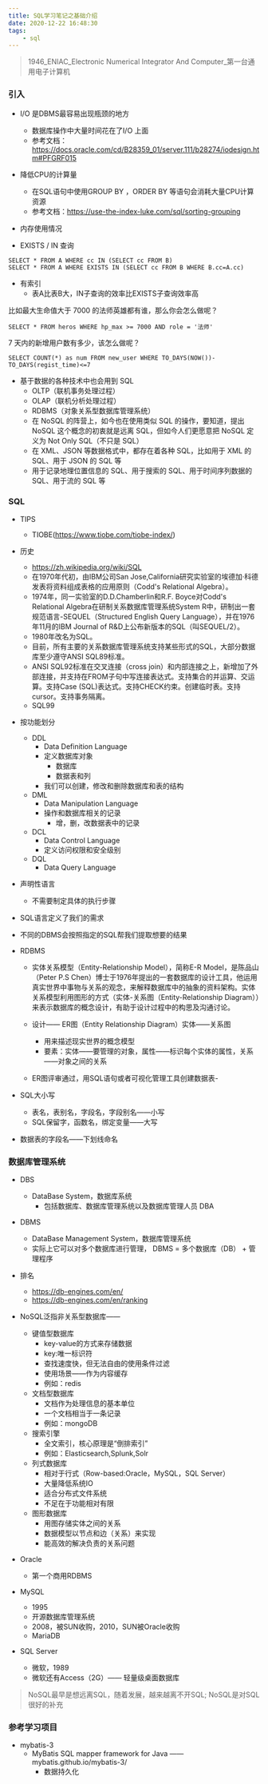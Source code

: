 ```yaml
---
title: SQL学习笔记之基础介绍
date: 2020-12-22 16:48:30
tags:
    - sql
---
```



> 1946_ENIAC_Electronic Numerical Integrator And Computer_第一台通用电子计算机

### 引入

- I/O 是DBMS最容易出现瓶颈的地方
	- 数据库操作中大量时间花在了I/O 上面
  - 参考文档：https://docs.oracle.com/cd/B28359_01/server.111/b28274/iodesign.htm#PFGRF015
- 降低CPU的计算量
	- 在SQL语句中使用GROUP BY ，ORDER BY 等语句会消耗大量CPU计算资源
  - 参考文档：https://use-the-index-luke.com/sql/sorting-grouping
- 内存使用情况


- EXISTS  / IN  查询

```
SELECT * FROM A WHERE cc IN (SELECT cc FROM B)
SELECT * FROM A WHERE EXISTS IN (SELECT cc FROM B WHERE B.cc=A.cc)
```

- 有索引
	- 表A比表B大，IN子查询的效率比EXISTS子查询效率高


比如最大生命值大于 7000 的法师英雄都有谁，那么你会怎么做呢？
```
SELECT * FROM heros WHERE hp_max >= 7000 AND role = '法师'
```


 7 天内的新增用户数有多少，该怎么做呢？

```
SELECT COUNT(*) as num FROM new_user WHERE TO_DAYS(NOW())-TO_DAYS(regist_time)<=7
```

- 基于数据的各种技术中也会用到 SQL
	- OLTP（联机事务处理过程）
	- OLAP（联机分析处理过程）
	- RDBMS（对象关系型数据库管理系统）
	- 在 NoSQL 的阵营上，如今也在使用类似 SQL 的操作，要知道，提出 NoSQL 这个概念的初衷就是远离 SQL，但如今人们更愿意把 NoSQL 定义为 Not Only SQL（不只是 SQL）
	- 在 XML、JSON 等数据格式中，都存在着各种 SQL，比如用于 XML 的 SQL、用于 JSON 的 SQL 等
	- 用于记录地理位置信息的 SQL、用于搜索的 SQL、用于时间序列数据的 SQL、用于流的 SQL 等


### SQL
- TIPS
	- TIOBE(https://www.tiobe.com/tiobe-index/)


- 历史
	- https://zh.wikipedia.org/wiki/SQL
	- 在1970年代初，由IBM公司San Jose,California研究实验室的埃德加·科德发表将资料组成表格的应用原则（Codd's Relational Algebra）。
	- 1974年，同一实验室的D.D.Chamberlin和R.F. Boyce对Codd's Relational Algebra在研制关系数据库管理系统System R中，研制出一套规范语言-SEQUEL（Structured English Query Language），并在1976年11月的IBM Journal of R&D上公布新版本的SQL（叫SEQUEL/2）。
	- 1980年改名为SQL。
	- 目前，所有主要的关系数据库管理系统支持某些形式的SQL，大部分数据库至少遵守ANSI SQL89标准。
	- ANSI SQL92标准在交叉连接（cross join）和内部连接之上，新增加了外部连接，并支持在FROM子句中写连接表达式。支持集合的并运算、交运算。支持Case (SQL)表达式。支持CHECK约束。创建临时表。支持cursor。支持事务隔离。
	- SQL99


- 按功能划分
	- DDL
		- Data Definition Language
		- 定义数据库对象
			- 数据库
			- 数据表和列
		- 我们可以创建，修改和删除数据库和表的结构
	- DML
		- Data Manipulation Language
		- 操作和数据库相关的记录
			- 增，删，改数据表中的记录
	- DCL
		- Data Control Language
		- 定义访问权限和安全级别
	- DQL
		- Data Query Language


- 声明性语言
	- 不需要制定具体的执行步骤
- SQL语言定义了我们的需求
- 不同的DBMS会按照指定的SQL帮我们提取想要的结果

- RDBMS
	- 实体关系模型（Entity-Relationship Model），简称E-R Model，是陈品山（Peter P.S Chen）博士于1976年提出的一套数据库的设计工具，他运用真实世界中事物与关系的观念，来解释数据库中的抽象的资料架构。实体关系模型利用图形的方式（实体-关系图（Entity-Relationship Diagram））来表示数据库的概念设计，有助于设计过程中的构思及沟通讨论。

	- 设计—— ER图（Entity Relationship Diagram）实体——关系图
		- 用来描述现实世界的概念模型
		- 要素：实体——要管理的对象，属性——标识每个实体的属性，关系——对象之间的关系

	- ER图评审通过，用SQL语句或者可视化管理工具创建数据表-

- SQL大小写
	- 表名，表别名，字段名，字段别名——小写
	- SQL保留字，函数名，绑定变量——大写
- 数据表的字段名——下划线命名


### 数据库管理系统
- DBS
  - DataBase System，数据库系统
	- 包括数据库、数据库管理系统以及数据库管理人员 DBA

- DBMS
	- DataBase Management System，数据库管理系统
	- 实际上它可以对多个数据库进行管理， DBMS = 多个数据库（DB） + 管理程序

- 排名
	- https://db-engines.com/en/
  - https://db-engines.com/en/ranking


- NoSQL泛指非关系型数据库——
	- 键值型数据库
		- key-value的方式来存储数据
		- key:唯一标识符
		- 查找速度快，但无法自由的使用条件过滤
		- 使用场景——作为内容缓存
		- 例如：redis
	- 文档型数据库
		- 文档作为处理信息的基本单位
		- 一个文档相当于一条记录
		- 例如：mongoDB
	- 搜索引擎
		- 全文索引，核心原理是“倒排索引”
		- 例如：Elasticsearch,Splunk,Solr
	- 列式数据库
		- 相对于行式（Row-based:Oracle，MySQL，SQL Server）
		- 大量降低系统IO
		- 适合分布式文件系统
		- 不足在于功能相对有限
	- 图形数据库
		- 用图存储实体之间的关系
		- 数据模型以节点和边（关系）来实现
		- 能高效的解决负责的关系问题


- Oracle
	- 第一个商用RDBMS
- MySQL
	- 1995
	- 开源数据库管理系统
	- 2008，被SUN收购，2010，SUN被Oracle收购
	- MariaDB
- SQL Server
	- 微软，1989
	- 微软还有Access（2G）—— 轻量级桌面数据库


> NoSQL最早是想远离SQL，随着发展，越来越离不开SQL; NoSQL是对SQL很好的补充



### 参考学习项目
- mybatis-3
  - MyBatis SQL mapper framework for Java —— mybatis.github.io/mybatis-3/
	- 数据持久化